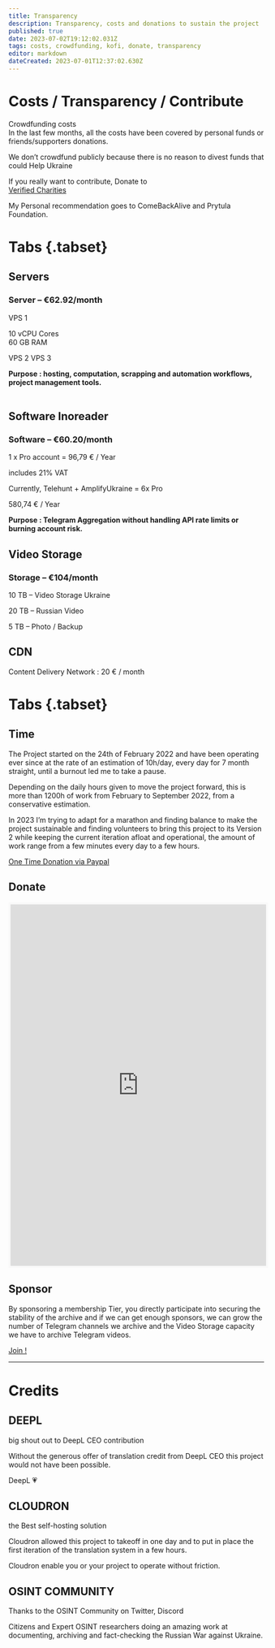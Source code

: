 ```yaml
---
title: Transparency
description: Transparency, costs and donations to sustain the project
published: true
date: 2023-07-02T19:12:02.031Z
tags: costs, crowdfunding, kofi, donate, transparency
editor: markdown
dateCreated: 2023-07-01T12:37:02.630Z
---
```


# Costs / Transparency / Contribute

Crowdfunding costs  
In the last few months, all the costs have been covered by personal funds or friends/supporters donations.  
  
We don’t crowdfund publicly because there is no reason to divest funds that could Help Ukraine  
  
If you really want to contribute, Donate to  
[Verified Charities](https://www.defendukraine.org/donate)  
  
My Personal recommendation goes to ComeBackAlive and Prytula Foundation.


# Tabs {.tabset}
## Servers
### Server – €62.92/month

VPS 1

10 vCPU Cores  
60 GB RAM

VPS 2
VPS 3

**Purpose : hosting, computation, scrapping and automation workflows, project management tools.**  
 
## Software Inoreader 
### Software – €60.20/month

1 x Pro account = 96,79 € / Year

includes 21% VAT

Currently, Telehunt + AmplifyUkraine = 6x Pro

580,74 € / Year

**Purpose : Telegram Aggregation without handling API rate limits or burning account risk.**  

## Video Storage
### Storage – €104/month

10 TB – Video Storage Ukraine

20 TB – Russian Video

5 TB – Photo / Backup

## CDN

Content Delivery Network : 20 € / month


# Tabs {.tabset}

## Time

The Project started on the 24th of February 2022 and have been operating ever since at the rate of an estimation of 10h/day, every day for 7 month straight, until a burnout led me to take a pause.

Depending on the daily hours given to move the project forward, this is more than 1200h of work from February to September 2022, from a conservative estimation.

In 2023 I’m trying to adapt for a marathon and finding balance to make the project sustainable and finding volunteers to bring this project to its Version 2 while keeping the current iteration afloat and operational, the amount of work range from a few minutes every day to a few hours.

[One Time Donation via Paypal](https://www.paypal.com/paypalme/osintukraine) 

## Donate

<iframe id='kofiframe' src='https://ko-fi.com/cyberbenb/?hidefeed=true&widget=true&embed=true&preview=true' style='border:none;width:100%;padding:4px;background:#f9f9f9;' height='712' title='cyberbenb'></iframe>


## Sponsor

By sponsoring a membership Tier, you directly participate into securing the stability of the archive and if we can get enough sponsors, we can grow the number of Telegram channels we archive and the Video Storage capacity we have to archive Telegram videos.

[Join !](https://ko-fi.com/cyberbenb/tiers)

---


# Credits  

## DEEPL

big shout out to DeepL CEO contribution

Without the generous offer of translation credit from DeepL CEO this project would not have been possible.

DeepL 💗  

## CLOUDRON

the Best self-hosting solution

Cloudron allowed this project to takeoff in one day and to put in place the first iteration of the translation system in a few hours.

Cloudron enable you or your project to operate without friction.

## OSINT COMMUNITY

Thanks to the OSINT Community on Twitter, Discord

Citizens and Expert OSINT researchers doing an amazing work at documenting, archiving and fact-checking the Russian War against Ukraine.

